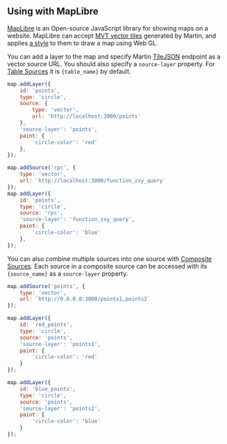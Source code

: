 ## Using with MapLibre

[MapLibre](https://maplibre.org/maplibre-gl-js/docs/) is an Open-source JavaScript library for showing maps on a
website. MapLibre can accept [MVT vector tiles](https://github.com/mapbox/vector-tile-spec) generated by Martin, and
applies [a style](https://maplibre.org/maplibre-style-spec/) to them to draw a map using Web GL.

You can add a layer to the map and specify Martin [TileJSON](https://github.com/mapbox/tilejson-spec) endpoint as a
vector source URL. You should also specify a `source-layer` property. For [Table Sources](sources-pg-tables.md) it
is `{table_name}` by default.

```js
map.addLayer({
    id: 'points',
    type: 'circle',
    source: {
        type: 'vector',
        url: 'http://localhost:3000/points'
    },
    'source-layer': 'points',
    paint: {
        'circle-color': 'red'
    },
});
```

```js
map.addSource('rpc', {
    type: 'vector',
    url: `http://localhost:3000/function_zxy_query`
});
map.addLayer({
    id: 'points',
    type: 'circle',
    source: 'rpc',
    'source-layer': 'function_zxy_query',
    paint: {
        'circle-color': 'blue'
    },
});
```

You can also combine multiple sources into one source with [Composite Sources](config-file.md). Each source in a
composite source can be accessed with its `{source_name}` as a `source-layer` property.

```js
map.addSource('points', {
    type: 'vector',
    url: `http://0.0.0.0:3000/points1,points2`
});

map.addLayer({
    id: 'red_points',
    type: 'circle',
    source: 'points',
    'source-layer': 'points1',
    paint: {
        'circle-color': 'red'
    }
});

map.addLayer({
    id: 'blue_points',
    type: 'circle',
    source: 'points',
    'source-layer': 'points2',
    paint: {
        'circle-color': 'blue'
    }
});
```
